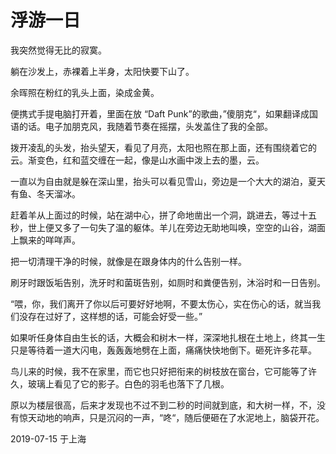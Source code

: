 # 浮游一日

我突然觉得无比的寂寞。

躺在沙发上，赤裸着上半身，太阳快要下山了。

余晖照在粉红的乳头上面，染成金黄。

便携式手提电脑打开着，里面在放 “Daft Punk”的歌曲，”傻朋克“，如果翻译成国语的话。电子加朋克风，我随着节奏在摇摆，头发盖住了我的全部。

拨开凌乱的头发，抬头望天，看见了月亮，太阳也照在那上面，还有围绕着它的云。渐变色，红和蓝交缠在一起，像是山水画中泼上去的墨，云。

一直以为自由就是躲在深山里，抬头可以看见雪山，旁边是一个大大的湖泊，夏天有鱼、冬天溜冰。

赶着羊从上面过的时候，站在湖中心，拼了命地凿出一个洞，跳进去，等过十五秒，世上便又多了一句失了温的躯体。羊儿在旁边无助地叫唤，空空的山谷，湖面上飘来的咩咩声。

把一切清理干净的时候，就像是在跟身体内的什么告别一样。

刷牙时跟饭垢告别，洗牙时和菌斑告别，如厕时和粪便告别，沐浴时和一日告别。

“喂，你，我们离开了你以后可要好好地啊，不要太伤心，实在伤心的话，就当我们没存在过好了，这样想的话，可能会好受一些。”

如果听任身体自由生长的话，大概会和树木一样，深深地扎根在土地上，终其一生只是等待着一道大闪电，轰轰轰地劈在上面，痛痛快快地倒下。砸死许多花草。

鸟儿来的时候，我不在家里，而它也只好把衔来的树枝放在窗台，它可能等了许久，玻璃上看见了它的影子。白色的羽毛也落下了几根。

原以为楼层很高，后来才发现也不过不到二秒的时间就到底，和大树一样，不，没有惊天动地的响声，只是沉闷的一声，“咚“，随后便砸在了水泥地上，脑袋开花。

2019-07-15 于上海